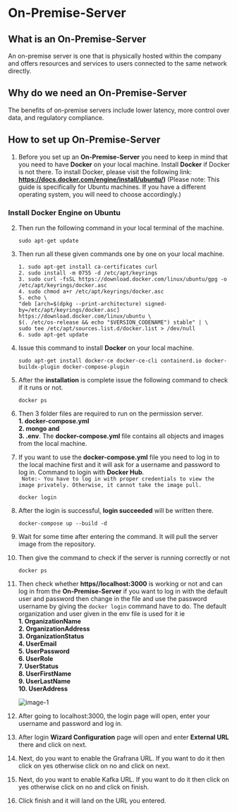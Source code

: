 # On-Premise-Server

## What is an On-Premise-Server 
An on-premise server is one that is physically hosted within the company and offers resources and services to users connected to the same network directly.

## Why do we need an On-Premise-Server
The benefits of on-premise servers include lower latency, more control over data, and regulatory compliance.

## How to set up On-Premise-Server

1. Before you set up an **On-Premise-Server** you need to keep in mind that you need to have **Docker** on your local machine. Install **Docker** if Docker is not there. To install Docker, please visit the following link: **https://docs.docker.com/engine/install/ubuntu/)** (Please note: This guide is specifically for Ubuntu machines. If you have a different operating system, you will need to choose accordingly.)

### Install Docker Engine on Ubuntu
2. Then run the following command in your local terminal of the machine.                 
   ```
   sudo apt-get update
   ```

3. Then run all these given commands one by one on your local machine.
   ```
   1. sudo apt-get install ca-certificates curl                                                                                                                 
   2. sudo install -m 0755 -d /etc/apt/keyrings                                                                                                                                      
   3. sudo curl -fsSL https://download.docker.com/linux/ubuntu/gpg -o /etc/apt/keyrings/docker.asc                                                                             
   4. sudo chmod a+r /etc/apt/keyrings/docker.asc                                                                                                    
   5. echo \
   "deb [arch=$(dpkg --print-architecture) signed-by=/etc/apt/keyrings/docker.asc] https://download.docker.com/linux/ubuntu \
   $(. /etc/os-release && echo "$VERSION_CODENAME") stable" | \
   sudo tee /etc/apt/sources.list.d/docker.list > /dev/null                                                                                                             
   6. sudo apt-get update

   ```

4. Issue this command to install **Docker** on your local machine.

   ```
   sudo apt-get install docker-ce docker-ce-cli containerd.io docker-buildx-plugin docker-compose-plugin
   ```
5. After the **installation** is complete issue the following command to check if it runs or not.

   ```
   docker ps
   ```

6. Then 3 folder files are required to run on the permission server.             
   **1. docker-compose.yml               
   2. mongo and            
   3. .env**. The **docker-compose.yml** file contains all objects and images from the local machine.            
7. If you want to use the **docker-compose.yml** file you need to log in to the local machine first and it will ask for a username and password to log in. Command to login with **Docker Hub**.                      
   ` Note:- You have to log in with proper credentials to view the image privately. Otherwise, it cannot take the image pull.`
   ```
   docker login
   ```
8. After the login is successful, **login succeeded** will be written there.

    ```
    docker-compose up --build -d
    ```
9. Wait for some time after entering the command. It will pull the server image from the repository.
10. Then give the command to check if the server is running correctly or not
    ```
    docker ps
    ```
11. Then check whether **https//localhost:3000** is working or not and can log in from the **On-Premise-Server** if you want to log in with the default user and password then change in the file and use the password username by giving the `docker login` command have to do.
The default organization and user given in the env file is used for it ie               
    **1. OrganizationName               
    2. OrganizationAddress                 
    3. OrganizationStatus                
    4. UserEmail                
    5. UserPassword                      
    6. UserRole                       
    7. UserStatus                  
    8. UserFirstName                        
    9. UserLastName                 
    10. UserAddress**


    ![image-1](https://github.com/Nancypatel1103/ComplianceClient/assets/153616269/34559bf9-335c-46c7-a0b7-8e19bc11fe4d)


12. After going to localhost:3000, the login page will open, enter your username and password and log in.
13. After login **Wizard Configuration** page will open and enter **External URL** there and click on next.
14. Next, do you want to enable the Grafrana URL. If you want to do it then click on yes otherwise click on no and click on next.
15. Next, do you want to enable Kafka URL. If you want to do it then click on yes otherwise click on no and click on finish.
16. Click finish and it will land on the URL you entered.

    

